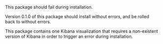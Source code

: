 This package should fail during installation.

Version 0.1.0 of this package should install without errors, and be rolled back to without errors.

This package contains one Kibana visualization that requires a non-existent version of Kibana in order to trigger an error during installation.